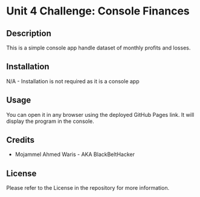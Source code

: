 # Unit 4 Challenge: Console Finances

## Description
This is a simple console app handle dataset of monthly profits and losses.

## Installation
N/A - Installation is not required as it is a console app

## Usage
You can open it in any browser using the deployed GitHub Pages link. It will display the program in the console.

## Credits
- Mojammel Ahmed Waris - AKA BlackBeltHacker
## License
Please refer to the License in the repository for more information.